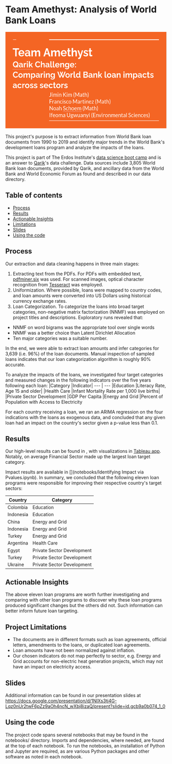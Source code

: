 # Team Amethyst: Analysis of World Bank Loans

<p align="center">
  <a href="https://drive.google.com/file/d/1I4L5lTCyN04CIyEhdBWRzJrihJ4IFsKx/view?usp=sharing">
      <img width="525" height="300" src="slides_preview.png">
  </a>
</p>

This project's purpose is to extract information from World Bank loan documents from 1990 to 2019 and identify major trends in the World Bank's development loans program and analyze the impacts of the loans.

This project is part of The Erdos Institute's [data science boot camp](https://www.erdosinstitute.org/code) and is an answer to [Qarik](https://www.qarik.com/)'s data challenge. Data sources include 3,805 World Bank loan documents, provided by Qarik, and ancillary data from the World Bank and World Economic Forum as found and described in our data directory.

## Table of contents
  - [Process](#process)
  - [Results](#results)
  - [Actionable Insights](#actionable-insights)
  - [Limitations](#limitations)
  - [Slides](#slides)
  - [Using the code](#using-the-code)
  
## Process

Our extraction and data cleaning happens in three main stages:

1. Extracting text from the PDFs. For PDFs with embedded text, [pdfminer.six](https://pdfminersix.readthedocs.io/) was used. For scanned images, optical character recognition from [Tesseract](https://github.com/madmaze/pytesseract) was employed.
2. Uniformization. Where possible, loans were mapped to country codes, and loan amounts were converted into US Dollars using historical currency exchange rates.
3. Loan Categorization. To categorize the loans into broad target categories, non-negative matrix factorization (NNMF) was employed on project titles and descriptions. Exploratory runs revealed that:
  * NNMF on word bigrams was the appropriate tool over single words
  * NNMF was a better choice than Latent Dirichlet Allocation
  * Ten major categories was a suitable number.
  
In the end, we were able to extract loan amounts and infer categories for 3,639 (i.e. 96%) of the loan documents.
Manual inspection of sampled loans indicates that our loan categorization algorithm is roughly 90% accurate.

To analyze the impacts of the loans, we investigated four target categories and measured changes in the following indicators over the five years following each loan:
|Category			|Indicator|
--- 				| ---
|Education			|Literacy Rate, Age 15 and older|
|Health Care			|Infant Mortality Rate per 1,000 live births|
|Private Sector Development	|GDP Per Capita
|Energy and Grid		|Percent of Population with Access to Electricity

For each country receiving a loan, we ran an ARIMA regression on the four indications with the loans as exogenous data, and concluded that any given loan had an impact on the country's sector given a p-value less than 0.1.

## Results
Our high-level results can be found in [](data/All_Extracted_Data_From_PDFs.csv), with visualizations in [Tableau app](https://public.tableau.com/app/profile/ifeoma.r.ugwuanyi/viz/ImpactofWorldBankLoans/Dashboard1).
Notably, on average Financial Sector made up the largest loan target category.

Impact results are available in [](notebooks/Identifying Impact via Pvalues.ipynb). In summary, we concluded that the following eleven loan programs were responsible for improving their respective country's target sectors:

|Country			|Category|
--- 				| ---
|Colombia			|Education|
|Indonesia			|Education|
|China				|Energy and Grid|
|Indonesia			|Energy and Grid|
|Turkey				|Energy and Grid|
|Argentina			|Health Care|
|Egypt				|Private Sector Development|
|Turkey				|Private Sector Development|
|Ukraine			|Private Sector Development|

## Actionable Insights
The above eleven loan programs are worth further investigating and comparing with other loan programs
to discover why these loan programs produced significant changes but the others did not.
Such information can better inform future loan targeting.

## Project Limitations
* The documents are in different formats such as loan agreements, official letters, amendments to the loans, or duplicated loan agreements.
* Loan amounts have not been normalized against inflation.
* Our chosen indicators do not map perfectly to sector, e.g. Energy and Grid accounts
  for non-electric heat generation projects, which may not have an impact on electricity access.

## Slides
Additional information can be found in our presentation slides at https://docs.google.com/presentation/d/1NIXs3tj4G-Lqz0nUr2twF6pZz9aOh4ncN_wXbj8izaQ/present?slide=id.gcb9a0b074_1_0

## Using the code

The project code spans several notebooks that may be found in the notebooks/ directory.
Imports and dependencies, where needed, are found at the top of each notebook. To run the notebooks, an installation of Python and Jupyter are required, as are various Python packages and other software as noted in each notebook.
